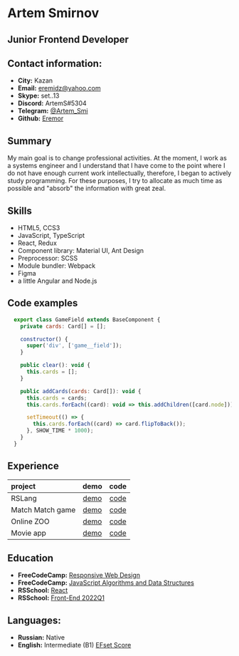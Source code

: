 # Artem Smirnov

## Junior Frontend Developer

## Contact information:
* __City:__ Kazan
* __Email:__ eremidz@yahoo.com
* __Skype:__ set..13
* __Discord:__ ArtemS#5304
* __Telegram:__ [@Artem_Smi](https://t.me/Artem_Smi)
* __Github:__ [Eremor](https://github.com/Eremor)

## Summary
My main goal is to change professional activities. At the moment, I work as a systems engineer and I understand that I have come to the point where I do not have enough current work intellectually, therefore, I began to actively study programming. For these purposes, I try to allocate as much time as possible and "absorb" the information with great zeal.

## Skills
* HTML5, CCS3
* JavaScript, TypeScript
* React, Redux
* Component library: Material UI, Ant Design
* Preprocessor: SCSS
* Module bundler: Webpack
* Figma
* a little Angular and Node.js

## Code examples
```JavaScript
  export class GameField extends BaseComponent {
    private cards: Card[] = [];

    constructor() {
      super('div', ['game__field']);
    }

    public clear(): void {
      this.cards = [];
    }

    public addCards(cards: Card[]): void {
      this.cards = cards;
      this.cards.forEach((card): void => this.addChildren([card.node]));

      setTimeout(() => {
        this.cards.forEach((card) => card.flipToBack());
      }, SHOW_TIME * 1000);
    }
  }
```

## Experience
| project | demo   | code   |
| :---    | :----: | :----: |
| RSLang  | [demo](https://rslang-eremor.netlify.app/) | [code](https://github.com/Eremor/rslang) |
| Match Match game | [demo](https://eremor-match-match-game.netlify.app/) | [code](https://github.com/Eremor/match-match-game) |
| Online ZOO | [demo](https://eremor.github.io/online-zoo/) | [code](https://github.com/Eremor/online-zoo) |
| Movie app | [demo](https://eremor.github.io/RSS-JSFE2022-preschool/movie-app/) | [code](https://github.com/Eremor/RSS-JSFE2022-preschool/tree/movie-app) |

## Education
* __FreeCodeCamp:__ [Responsive Web Design](https://www.freecodecamp.org/certification/eremor/responsive-web-design)
* __FreeCodeCamp:__ [JavaScript Algorithms and Data Structures](https://www.freecodecamp.org/certification/eremor/javascript-algorithms-and-data-structures)
* __RSSchool:__ [React](https://app.rs.school/certificate/gg9hwt7m)
* __RSSchool:__ [Front-End 2022Q1](https://app.rs.school/certificate/24pctvfj)

## Languages:
* __Russian:__ Native
* __English:__ Intermediate (B1)
[EFset Score](images/english-lvl.jpg)